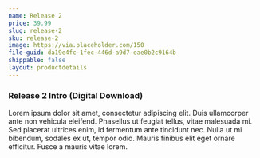 ```yaml
---
name: Release 2 
price: 39.99
slug: release-2
sku: release-2
image: https://via.placeholder.com/150
file-guid: da19e4fc-1fec-446d-a9d7-eae0b2c9164b
shippable: false
layout: productdetails
---
```

### Release 2 Intro (Digital Download)
Lorem ipsum dolor sit amet, consectetur adipiscing elit. Duis ullamcorper ante non vehicula eleifend.
Phasellus ut feugiat tellus, vitae malesuada mi. Sed placerat ultrices enim, id fermentum ante tincidunt nec.
Nulla ut mi bibendum, sodales ex ut, tempor odio. Mauris finibus elit eget ornare efficitur. Fusce a mauris vitae lorem.